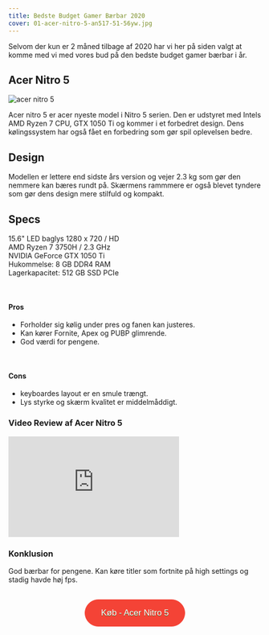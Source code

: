 ```yaml
---
title: Bedste Budget Gamer Bærbar 2020
cover: 01-acer-nitro-5-an517-51-56yw.jpg
---
```


Selvom der kun er 2 måned tilbage af 2020 har vi her på siden valgt at komme med vi med vores bud på den bedste budget gamer bærbar i år.

## Acer Nitro 5

![acer nitro 5](/nitro.jpg)

Acer nitro 5 er acer nyeste model i Nitro 5 serien. Den er udstyret med Intels AMD Ryzen 7 CPU, GTX 1050 Ti og kommer i et forbedret design. Dens kølingssystem har også fået en forbedring som gør spil oplevelsen bedre.

## Design

Modellen er lettere end sidste års version og vejer 2.3 kg som gør den nemmere kan bæres rundt på. Skærmens rammmere er også blevet tyndere som gør dens design mere stilfuld og kompakt.

## Specs

15.6" LED baglys 	1280 x 720 / HD <br>
AMD Ryzen 7 3750H / 2.3 GHz<br>
NVIDIA GeForce GTX 1050 Ti <br>
Hukommelse: 8 GB DDR4 RAM <br>
Lagerkapacitet: 512 GB SSD PCIe <br>

<br>

#### Pros

- Forholder sig kølig under pres og fanen kan justeres.
- Kan kører Fornite, Apex og PUBP glimrende.
- God værdi for pengene.

<br>

#### Cons

- keyboardes layout er en smule trængt.
- Lys styrke og skærm kvalitet er middelmåddigt.

### Video Review af Acer Nitro 5

<div style="position: relative
        paddingBottom: 56.25% /* 16:9 */,
        paddingTop: 25,
        height: 0">

 <iframe width="340" height="200" style="          position: absolute,
          top: 0,
          left: 0,
          width: 100%,
          height: 100%"
src="https://www.youtube.com/embed/zTri2C0SCP8" SameSite=None
frameborder="0" 
allow="accelerometer; autoplay; encrypted-media; gyroscope; picture-in-picture" 
allowfullscreen></iframe>
</div>

### Konklusion

God bærbar for pengene. Kan køre titler som fortnite på high settings og stadig havde høj fps.

<br>

<div style="text-align: center">
<a href="https://www.partner-ads.com/dk/klikbanner.php?partnerid=29353&bannerid=67785&htmlurl=https://www.proshop.dk/Baerbar/Acer-Nitro-5-AN515-43-R99E/2835440" target="_blank"  style="background-color:#f44336; 
	border-radius:28px;
	border:1px solid #f44336;
	display:inline-block;
	cursor:pointer;
	color:#ffffff;
	font-family:Arial;
	font-size:17px;
	padding:16px 31px;
	text-decoration:none;
	text-shadow:0px 1px 0px #2f6627;" >Køb - Acer Nitro 5</a>
</div>